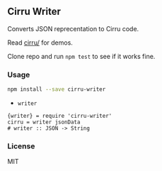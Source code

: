 
Cirru Writer
------

Converts JSON reprecentation to Cirru code.

Read [cirru/][dir] for demos.

[dir]: https://github.com/Cirru/cirru-writer.coffee/tree/master/cirru

Clone repo and run `npm test` to see if it works fine.

### Usage

```bash
npm install --save cirru-writer
```

* `writer`

```
{writer} = require 'cirru-writer'
cirru = writer jsonData
# writer :: JSON -> String
```

### License

MIT